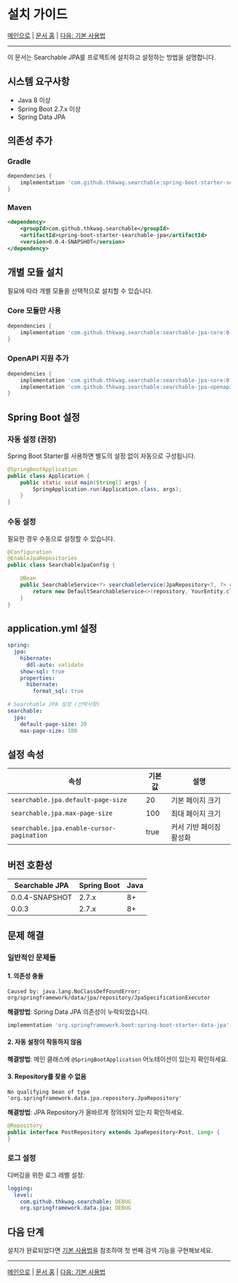 # 설치 가이드

[메인으로](../../README.md) | [문서 홈](README.md) | [다음: 기본 사용법](basic-usage.md)

---

이 문서는 Searchable JPA를 프로젝트에 설치하고 설정하는 방법을 설명합니다.

## 시스템 요구사항

- Java 8 이상
- Spring Boot 2.7.x 이상
- Spring Data JPA

## 의존성 추가

### Gradle

```gradle
dependencies {
    implementation 'com.github.thkwag.searchable:spring-boot-starter-searchable-jpa:0.0.4-SNAPSHOT'
}
```

### Maven

```xml
<dependency>
    <groupId>com.github.thkwag.searchable</groupId>
    <artifactId>spring-boot-starter-searchable-jpa</artifactId>
    <version>0.0.4-SNAPSHOT</version>
</dependency>
```

## 개별 모듈 설치

필요에 따라 개별 모듈을 선택적으로 설치할 수 있습니다.

### Core 모듈만 사용

```gradle
dependencies {
    implementation 'com.github.thkwag.searchable:searchable-jpa-core:0.0.4-SNAPSHOT'
}
```

### OpenAPI 지원 추가

```gradle
dependencies {
    implementation 'com.github.thkwag.searchable:searchable-jpa-core:0.0.4-SNAPSHOT'
    implementation 'com.github.thkwag.searchable:searchable-jpa-openapi:0.0.4-SNAPSHOT'
}
```

## Spring Boot 설정

### 자동 설정 (권장)

Spring Boot Starter를 사용하면 별도의 설정 없이 자동으로 구성됩니다.

```java
@SpringBootApplication
public class Application {
    public static void main(String[] args) {
        SpringApplication.run(Application.class, args);
    }
}
```

### 수동 설정

필요한 경우 수동으로 설정할 수 있습니다.

```java
@Configuration
@EnableJpaRepositories
public class SearchableJpaConfig {
    
    @Bean
    public SearchableService<?> searchableService(JpaRepository<?, ?> repository) {
        return new DefaultSearchableService<>(repository, YourEntity.class);
    }
}
```

## application.yml 설정

```yaml
spring:
  jpa:
    hibernate:
      ddl-auto: validate
    show-sql: true
    properties:
      hibernate:
        format_sql: true
        
# Searchable JPA 설정 (선택사항)
searchable:
  jpa:
    default-page-size: 20
    max-page-size: 100
```

## 설정 속성

| 속성 | 기본값 | 설명 |
|------|-------|------|
| `searchable.jpa.default-page-size` | 20 | 기본 페이지 크기 |
| `searchable.jpa.max-page-size` | 100 | 최대 페이지 크기 |
| `searchable.jpa.enable-cursor-pagination` | true | 커서 기반 페이징 활성화 |

## 버전 호환성

| Searchable JPA | Spring Boot | Java |
|----------------|-------------|------|
| 0.0.4-SNAPSHOT | 2.7.x | 8+ |
| 0.0.3 | 2.7.x | 8+ |

## 문제 해결

### 일반적인 문제들

#### 1. 의존성 충돌

```
Caused by: java.lang.NoClassDefFoundError: org/springframework/data/jpa/repository/JpaSpecificationExecutor
```

**해결방법**: Spring Data JPA 의존성이 누락되었습니다.

```gradle
implementation 'org.springframework.boot:spring-boot-starter-data-jpa'
```

#### 2. 자동 설정이 작동하지 않음

**해결방법**: 메인 클래스에 `@SpringBootApplication` 어노테이션이 있는지 확인하세요.

#### 3. Repository를 찾을 수 없음

```
No qualifying bean of type 'org.springframework.data.jpa.repository.JpaRepository'
```

**해결방법**: JPA Repository가 올바르게 정의되어 있는지 확인하세요.

```java
@Repository
public interface PostRepository extends JpaRepository<Post, Long> {
}
```

### 로그 설정

디버깅을 위한 로그 레벨 설정:

```yaml
logging:
  level:
    com.github.thkwag.searchable: DEBUG
    org.springframework.data.jpa: DEBUG
```

## 다음 단계

설치가 완료되었다면 [기본 사용법](basic-usage.md)을 참조하여 첫 번째 검색 기능을 구현해보세요.

---

[메인으로](../../README.md) | [문서 홈](README.md) | [다음: 기본 사용법](basic-usage.md) 